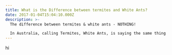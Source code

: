 ```yaml
---
title: What is the Difference between termites and White Ants?
date: 2017-01-04T15:04:10.000Z
description: >-
  The difference between termites & white ants - NOTHING!

  In Australia, calling Termites, White Ants, is saying the same thing. Technically, termites are in the cockroach family (Sub-order of the Blattodea order), and ants are in the wasp family (Order Hymenoptera). Termites' bodies aren’t segmented, whereas ants are.
---
```

h﻿i